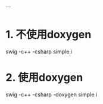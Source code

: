 ﻿﻿```
# 1. 不使用doxygen
swig -c++ -csharp simple.i

# 2. 使用doxygen
swig -c++ -csharp -doxygen simple.i
```